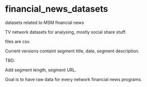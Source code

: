 # financial_news_datasets
datasets related to MSM financial news

TV network datasets for analysing, mostly social share stuff.

files are csv.

Current versions containt segment title, date, segment description.

TBD:

Add segment length, segment URL.

Goal is to have raw data for every network financial news programs.
